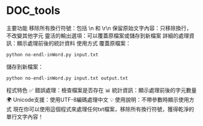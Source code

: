 # DOC_tools

主要功能
移除所有換行符號：包括 \n 和 \r\n
保留原始文字內容：只移除換行，不改變其他字元
靈活的輸出選項：可以覆蓋原檔案或儲存到新檔案
詳細的處理資訊：顯示處理前後的統計資料
使用方式
覆蓋原檔案：
```
python no-endl-inWord.py input.txt
```
儲存到新檔案：
```
python no-endl-inWord.py input.txt output.txt
```
程式特色
✅ 錯誤處理：檢查檔案是否存在
📊 統計資訊：顯示處理前後的字元數量
🌍 Unicode支援：使用UTF-8編碼處理中文
💡 使用說明：不帶參數時顯示使用方式
現在你可以使用這個程式來處理任何txt檔案，移除所有換行符號，獲得乾淨的單行文字內容！

